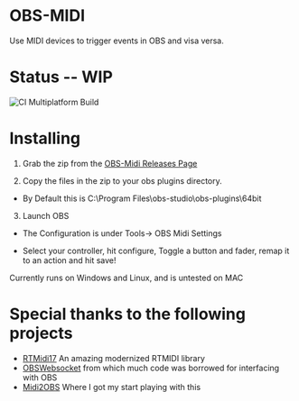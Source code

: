 # OBS-MIDI


Use MIDI devices to trigger events in OBS and visa versa.



# Status -- WIP
![CI Multiplatform Build](https://github.com/cpyarger/obs-midi/workflows/CI%20Multiplatform%20Build/badge.svg)
# Installing


1. Grab the zip from the [OBS-Midi Releases Page](https://github.com/Alzy/obs-midi/releases)

2. Copy the files in the zip to  your obs plugins directory.

  * By Default this is C:\Program Files\obs-studio\obs-plugins\64bit

3. Launch OBS

  * The Configuration is under Tools-> OBS Midi Settings

  * Select your controller, hit configure, Toggle a button and fader, remap it to an action and hit save!



Currently runs on Windows and Linux, and is untested on MAC

 # Special thanks to the following projects
 * [RTMidi17](https://github.com/jcelerier/RtMidi17) An amazing modernized RTMIDI library
 * [OBSWebsocket](https://github.com/Palakis/obs-websocket/) from which much code was borrowed for interfacing with OBS
 * [Midi2OBS](https://github.com/lebaston100/MIDItoOBS) Where I got my start playing with this
